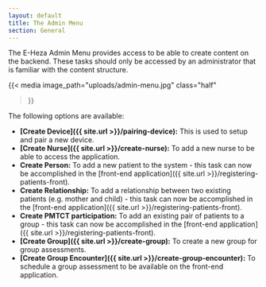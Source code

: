 ```yaml
---
layout: default
title: The Admin Menu
section: General
---
```


The E-Heza Admin Menu provides access to be able to create content on the backend. These tasks should only be accessed by an administrator that is familiar with the content structure.

{{< media
   image_path="uploads/admin-menu.jpg"
   class="half"
>}}

The following options are available:
- **[Create Device]({{ site.url >}}/pairing-device):** This is used to setup and pair a new device.
- **[Create Nurse]({{ site.url >}}/create-nurse):** To add a new nurse to be able to access the application.
- **Create Person:** To add a new patient to the system - this task can now be accomplished in the [front-end application]({{ site.url >}}/registering-patients-front).
- **Create Relationship:** To add a relationship between two existing patients (e.g. mother and child) - this task can now be accomplished in the [front-end application]({{ site.url >}}/registering-patients-front).
- **Create PMTCT participation:** To add an existing pair of patients to a group - this task can now be accomplished in the [front-end application]({{ site.url >}}/registering-patients-front).
- **[Create Group]({{ site.url >}}/create-group):** To create a new group for group assessments.
- **[Create Group Encounter]({{ site.url >}}/create-group-encounter):** To schedule a group assessment to be available on the front-end application.
